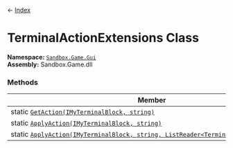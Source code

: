← [Index](index)
# TerminalActionExtensions Class
**Namespace:** [`Sandbox.Game.Gui`](Sandbox.Game.Gui)  
**Assembly:** Sandbox.Game.dll  
### Methods
|Member|Description|
|---|---|
|static [`GetAction(IMyTerminalBlock, string)`](Sandbox.Game.Gui.GetAction)||
|static [`ApplyAction(IMyTerminalBlock, string)`](Sandbox.Game.Gui.ApplyAction)||
|static [`ApplyAction(IMyTerminalBlock, string, ListReader<TerminalActionParameter>)`](Sandbox.Game.Gui.ApplyAction)||
